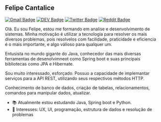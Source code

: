 ## Felipe Cantalice
[![Gmail Badge](https://img.shields.io/badge/-Gmail-c14438?style=flat-square&logo=Gmail&logoColor=white&link=mailto:felipep31a@gmail.com)](mailto:felipep31a@gmail.com)
[![DEV Badge](https://img.shields.io/badge/-DEV.to-000?style=flat-square&logo=dev.to&logoColor=white&link=https://dev.to/)](https://dev.to/)
[![Twitter Badge](https://img.shields.io/badge/-Twitter-1da1f2?style=flat-square&labelColor=1da1f2&logo=twitter&logoColor=white&link=https://twitter.com/felipe82274727)](https://twitter.com/felipe82274727)
[![Reddit Badge](https://aleen42.github.io/badges/src/reddit.svg?style=flat-square&labelColor=1da1f2&logo=twitter&logoColor=white&link=https://www.reddit.com/user/felipep31)](https://www.reddit.com/user/felipep31)

Olá. Eu sou Felipe, estou me formando em analise e desenvolvimento de sistemas. Minha motivação é utilizar a tecnologia para resolver os mais diversos problemas, pois resolvelos com facilidade, praticidade e eficiencia é o mais importante, e algo válioso para qualquer um.

Entusista no mundo gigante do Java, conhecedor das mais diversas ferramentas de desenolvimneot como Spring boot e suas principais bibliotecas como JPA e Hibernate.

Sou muito interessado, esforçado. Possuo a capacidade de implemantar serviços para a API REST, utilizando seus respectivos métodos HTTP.

Conhecimento de banco de dados, criação de tabelas, relacionamentos, comandos para manipular dados, atualizar.



- :books: Atualmente estou estudando  Java, Spring boot e Python.
- :pushpin: Interesses: UX, UI, programação, estrutura de dados e resolução de problemas


